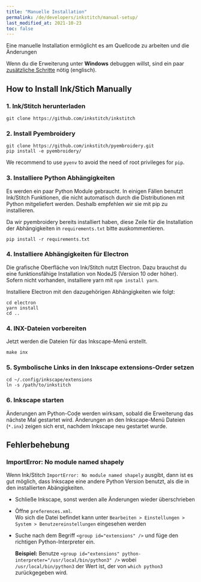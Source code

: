 ```yaml
---
title: "Manuelle Installation"
permalink: /de/developers/inkstitch/manual-setup/
last_modified_at: 2021-10-23
toc: false
---
```

Eine manuelle Installation ermöglicht es am Quellcode zu arbeiten und die Änderungen

Wenn du die Erweiterung unter **Windows** debuggen willst, sind ein paar [zusätzliche Schritte](/developers/inkstitch/windows-manual-setup/) nötig (englisch).

## How to Install Ink/Stich Manually

### 1. Ink/Stitch herunterladen

```
git clone https://github.com/inkstitch/inkstitch
```

### 2. Install Pyembroidery

```
git clone https://github.com/inkstitch/pyembroidery.git
pip install -e pyembroidery/
```

We recommend to use `pyenv` to avoid the need of root privileges for `pip`.

### 3.  Installiere Python Abhängigkeiten

Es werden ein paar Python Module gebraucht. In einigen Fällen benutzt Ink/Stitch Funktionen, die nicht automatisch durch die Distributionen mit Python mitgeliefert werden.
Deshalb empfehlen wir sie mit pip zu installieren.

Da wir pyembroidery bereits installiert haben, diese Zeile für die Installation der Abhängigkeiten in `requirements.txt` bitte auskommentieren.

```
pip install -r requirements.txt
```

### 4.  Installiere Abhängigkeiten für Electron

Die grafische Oberfläche von Ink/Stitch nutzt Electron.  Dazu brauchst du eine funktionsfähige Installation von NodeJS (Version 10 oder höher).  Sofern nicht vorhanden, installiere yarn mit `npm install yarn`.

Installiere Electron mit den dazugehörigen Abhängigkeiten wie folgt:

```
cd electron
yarn install
cd ..
```

### 4.  INX-Dateien vorbereiten

Jetzt werden die Dateien für das Inkscape-Menü erstellt.

```
make inx
```

### 5.  Symbolische Links in den Inkscape extensions-Order setzen

```
cd ~/.config/inkscape/extensions
ln -s /path/to/inkstitch
```

### 6.  Inkscape starten

Änderungen am Python-Code werden wirksam, sobald die Erweiterung das nächste Mal gestartet wird. Änderungen an den Inkscape-Menü Dateien (`*.inx`) zeigen sich erst, nachdem Inkscape neu gestartet wurde.

## Fehlerbehebung

### ImportError: No module named shapely

Wenn Ink/Stitch `ImportError: No module named shapely` ausgibt, dann ist es gut möglich, dass Inkscape eine andere Python Version benutzt, als die in den installierten Abängigkeiten.

* Schließe Inkscape, sonst werden alle Änderungen wieder überschrieben
* Öffne `preferences.xml`.<br>
  Wo sich die Datei befindet kann unter `Bearbeiten > Einstellungen > System > Benutzereinstellungen` eingesehen werden
* Suche nach dem Begriff `<group id="extensions" />` und füge den richtigen Python-Interpreter ein.

  **Beispiel:** Benutze `<group id="extensions" python-interpreter="/usr/local/bin/python3" />` wobei `/usr/local/bin/python3` der Wert ist, der von `which python3` zurückgegeben wird.
